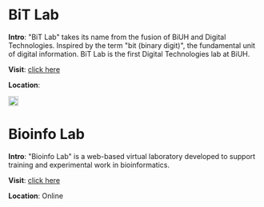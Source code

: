 <img src="https://fzhang.bioinfo-lab.com/img/white.png" height="5">

# BiT Lab

<b>Intro</b>: "BiT Lab" takes its name from the fusion of BiUH and Digital Technologies. 
Inspired by the term "bit (binary digit)", the fundamental unit of digital information.
BiT Lab is the first Digital Technologies lab at BiUH.

<b>Visit</b>: [click here](/BiT_Lab)

<b>Location</b>:

<img src="https://fzhang.bioinfo-lab.com/img/white.png" height="20">

# Bioinfo Lab

<b>Intro</b>: "Bioinfo Lab" is a web-based virtual laboratory developed to support training and experimental work in bioinformatics.

<b>Visit</b>: [click here](https://www.bioinfo-lab.com/)

<b>Location</b>: Online


